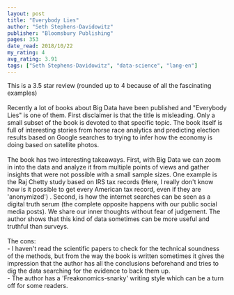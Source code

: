 ```yaml
---
layout: post
title: "Everybody Lies"
author: "Seth Stephens-Davidowitz"
publisher: "Bloomsbury Publishing"
pages: 353
date_read: 2018/10/22
my_rating: 4
avg_rating: 3.91
tags: ["Seth Stephens-Davidowitz", "data-science", "lang-en"]
---
```


This is a 3.5 star review (rounded up to 4 because of all the fascinating examples)<br/><br/>Recently a lot of books about Big Data have been published and "Everybody Lies" is one of them. First disclaimer is that the title is misleading. Only a small subset of the book is devoted to that specific topic. The book itself is full of interesting stories from horse race analytics and predicting election results based on Google searches to trying to infer how the economy is doing based on satellite photos. <br/><br/>The book has two interesting takeaways. First, with Big Data we can zoom in into the data and analyze it from multiple points of views and gather insights that were not possible with a small sample sizes. One example is the Raj Chetty study based on IRS tax records (Here, I really don't know how is it possible to get every American tax record, even if they are 'anonymized') . Second, is how the internet searches can be seen as a digital truth serum (the complete opposite happens with our public social media posts). We share our inner thoughts without fear of judgement. The author shows that this kind of data sometimes can be more useful and truthful than surveys. <br/><br/>The cons: <br/>- I haven't read the scientific papers to check for the technical soundness of the methods, but from the way the book is written sometimes it gives the impression that the author has all the conclusions beforehand and tries to dig the data searching for the evidence to back them up. <br/>- The author has a 'Freakonomics-snarky' writing style which can be a turn off for some readers.

